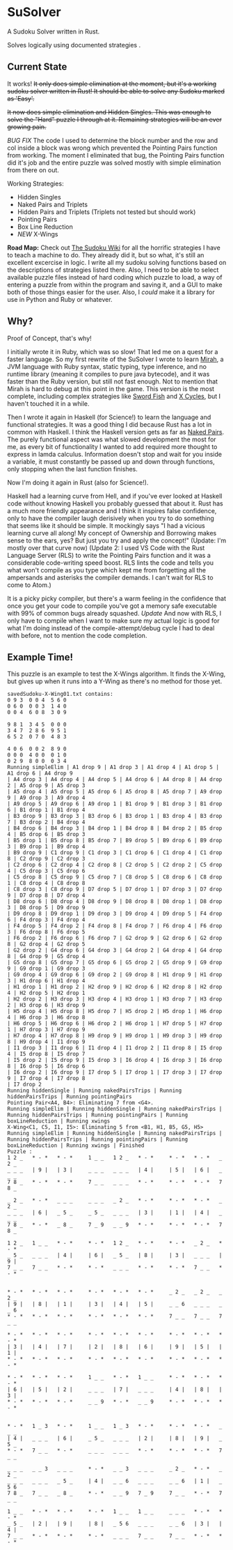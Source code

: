SuSolver
========

A Sudoku Solver written in Rust.

Solves logically using documented strategies .

Current State
-------------

It works!  ~~It only does simple elimination at the moment, but it's a working sudoku solver written in Rust! It should be able to solve any Sudoku marked as 'Easy'.~~

~~It now does simple elimination and Hidden Singles.  This was enough to solve the "Hard" puzzle I through at it.  Remaining strategies will be an ever growing pain.~~

*BUG FIX* The code I used to determine the block number and the row and col inside a block was wrong which prevented the Pointing Pairs function from working.  The moment I eliminated that bug, the Pointing Pairs function did it's job and the entire puzzle was solved mostly with simple elimination from there on out.

Working Strategies:
- Hidden Singles
- Naked Pairs and Triplets
- Hidden Pairs and Triplets (Triplets not tested but should work)
- Pointing Pairs
- Box Line Reduction
- *NEW* X-Wings

**Road Map:** Check out [The Sudoku Wiki](http://www.sudokuwiki.org/sudoku.htm) for all the horrific strategies I have to teach a machine to do.  They already did it, but so what, it's still an excellent excercise in logic.  I write all my sudoku solving functions based on the descriptions of strategies listed there.  Also, I need to be able to select available puzzle files instead of hard coding which puzzle to load, a way of entering a puzzle from within the program and saving it, and a GUI to make both of those things easier for the user.  Also, I *could* make it a library for use in Python and Ruby or whatever.

Why?
----

Proof of Concept, that's why!

I initially wrote it in Ruby, which was so slow!  That led me on a quest for a faster language.  So my first rewrite of the SuSolver I wrote to learn [Mirah](https://github.com/mirah/mirah), a JVM language with Ruby syntax, static typing, type inference, and no runtime library (meaning it compiles to pure java bytecode), and it was faster than the Ruby version, but still not fast enough.  Not to mention that Mirah is hard to debug at this point in the game. This version is the most complete, including complex strategies like [Sword Fish](http://www.sudokuwiki.org/Sword_Fish_Strategy) and [X Cycles](http://www.sudokuwiki.org/X_Cycles), but I haven't touched it in a while.

Then I wrote it again in Haskell (for Science!) to learn the language and functional strategies. It was a good thing I did because Rust has a lot in common with Haskell. I think the Haskell version gets as far as [Naked Pairs](http://www.sudokuwiki.org/Naked_Candidates#NP).  The purely functional aspect was what slowed development the most for me, as every bit of functionality I wanted to add required more thought to express in lamda calculus.  Information doesn't stop and wait for you inside a variable, it must constantly be passed up and down through functions, only stopping when the last function finishes.

Now I'm doing it again in Rust (also for Science!).

Haskell had a learning curve from Hell, and if you've ever looked at Haskell code without knowing Haskell you probably guessed that about it.  Rust has a much more friendly appearance and I think it inspires false confidence, only to have the compiler laugh derisively when you try to do something that seems like it should be simple.  It mockingly says "I had a vicious learning curve all along!  My concept of Ownership and Borrowing makes sense to the ears, yes?  But just you try and apply the concept!"  (Update: I'm mostly over that curve now) (Update 2: I used VS Code with the Rust Language Server (RLS) to write the Pointing Pairs function and it was a considerable code-writing speed boost.  RLS lints the code and tells you what won't compile as you type which kept me from forgetting all the ampersands and asterisks the compiler demands.  I can't wait for RLS to come to Atom.)

It is a picky picky compiler, but there's a warm feeling in the confidence that once you get your code to compile you've got a memory safe executable with 99% of common bugs already squashed. *Update* And now with RLS, I only have to compile when I want to make sure my actual logic is good for what I'm doing instead of the compile-attempt/debug cycle I had to deal with before, not to mention the code completion.

Example Time!
-------------

This puzzle is an example to test the X-Wings algorithm.  It finds the X-Wing, but gives up when it runs into a Y-Wing as there's no method for those yet.
```
savedSudoku-X-Wing01.txt contains:
0 9 3  0 0 4  5 6 0
0 6 0  0 0 3  1 4 0
0 0 4  6 0 8  3 0 9

9 8 1  3 4 5  0 0 0
3 4 7  2 8 6  9 5 1
6 5 2  0 7 0  4 8 3

4 0 6  0 0 2  8 9 0
0 0 0  4 0 0  0 1 0
0 2 9  8 0 0  0 3 4
Running simpleElim | A1 drop 9 | A1 drop 3 | A1 drop 4 | A1 drop 5 | A1 drop 6 | A4 drop 9 
| A4 drop 3 | A4 drop 4 | A4 drop 5 | A4 drop 6 | A4 drop 8 | A4 drop 2 | A5 drop 9 | A5 drop 3 
| A5 drop 4 | A5 drop 5 | A5 drop 6 | A5 drop 8 | A5 drop 7 | A9 drop 9 | A9 drop 3 | A9 drop 4 
| A9 drop 5 | A9 drop 6 | A9 drop 1 | B1 drop 9 | B1 drop 3 | B1 drop 6 | B1 drop 1 | B1 drop 4 
| B3 drop 9 | B3 drop 3 | B3 drop 6 | B3 drop 1 | B3 drop 4 | B3 drop 7 | B3 drop 2 | B4 drop 4 
| B4 drop 6 | B4 drop 3 | B4 drop 1 | B4 drop 8 | B4 drop 2 | B5 drop 4 | B5 drop 6 | B5 drop 3 
| B5 drop 1 | B5 drop 8 | B5 drop 7 | B9 drop 5 | B9 drop 6 | B9 drop 3 | B9 drop 1 | B9 drop 4 
| B9 drop 9 | C1 drop 9 | C1 drop 3 | C1 drop 6 | C1 drop 4 | C1 drop 8 | C2 drop 9 | C2 drop 3 
| C2 drop 6 | C2 drop 4 | C2 drop 8 | C2 drop 5 | C2 drop 2 | C5 drop 4 | C5 drop 3 | C5 drop 6 
| C5 drop 8 | C5 drop 9 | C5 drop 7 | C8 drop 5 | C8 drop 6 | C8 drop 1 | C8 drop 4 | C8 drop 8 
| C8 drop 3 | C8 drop 9 | D7 drop 5 | D7 drop 1 | D7 drop 3 | D7 drop 9 | D7 drop 8 | D7 drop 4 
| D8 drop 6 | D8 drop 4 | D8 drop 9 | D8 drop 8 | D8 drop 1 | D8 drop 3 | D8 drop 5 | D9 drop 9 
| D9 drop 8 | D9 drop 1 | D9 drop 3 | D9 drop 4 | D9 drop 5 | F4 drop 6 | F4 drop 3 | F4 drop 4 
| F4 drop 5 | F4 drop 2 | F4 drop 8 | F4 drop 7 | F6 drop 4 | F6 drop 3 | F6 drop 8 | F6 drop 5 
| F6 drop 2 | F6 drop 6 | F6 drop 7 | G2 drop 9 | G2 drop 6 | G2 drop 8 | G2 drop 4 | G2 drop 5 
| G2 drop 2 | G4 drop 6 | G4 drop 3 | G4 drop 2 | G4 drop 4 | G4 drop 8 | G4 drop 9 | G5 drop 4 
| G5 drop 8 | G5 drop 7 | G5 drop 6 | G5 drop 2 | G5 drop 9 | G9 drop 9 | G9 drop 1 | G9 drop 3 
| G9 drop 4 | G9 drop 6 | G9 drop 2 | G9 drop 8 | H1 drop 9 | H1 drop 3 | H1 drop 6 | H1 drop 4 
| H1 drop 1 | H1 drop 2 | H2 drop 9 | H2 drop 6 | H2 drop 8 | H2 drop 4 | H2 drop 5 | H2 drop 1 
| H2 drop 2 | H3 drop 3 | H3 drop 4 | H3 drop 1 | H3 drop 7 | H3 drop 2 | H3 drop 6 | H3 drop 9 
| H5 drop 4 | H5 drop 8 | H5 drop 7 | H5 drop 2 | H5 drop 1 | H6 drop 4 | H6 drop 3 | H6 drop 8 
| H6 drop 5 | H6 drop 6 | H6 drop 2 | H6 drop 1 | H7 drop 5 | H7 drop 1 | H7 drop 3 | H7 drop 9 
| H7 drop 4 | H7 drop 8 | H9 drop 9 | H9 drop 1 | H9 drop 3 | H9 drop 8 | H9 drop 4 | I1 drop 9 
| I1 drop 3 | I1 drop 6 | I1 drop 4 | I1 drop 2 | I1 drop 8 | I5 drop 4 | I5 drop 8 | I5 drop 7 
| I5 drop 2 | I5 drop 9 | I5 drop 3 | I6 drop 4 | I6 drop 3 | I6 drop 8 | I6 drop 5 | I6 drop 6 
| I6 drop 2 | I6 drop 9 | I7 drop 5 | I7 drop 1 | I7 drop 3 | I7 drop 9 | I7 drop 4 | I7 drop 8 
| I7 drop 2
Running hiddenSingle | Running nakedPairsTrips | Running hiddenPairsTrips | Running pointingPairs
Pointing Pair<A4, B4>: Eliminating 7 from <G4>.
Running simpleElim | Running hiddenSingle | Running nakedPairsTrips | Running hiddenPairsTrips | Running pointingPairs | Running boxLineReduction | Running xwings
X-Wing<C1, C5, I1, I5>: Eliminating 5 from <B1, H1, B5, G5, H5>
Running simpleElim | Running hiddenSingle | Running nakedPairsTrips | Running hiddenPairsTrips | Running pointingPairs | Running boxLineReduction | Running xwings | Finished
Puzzle :
1 2 _   * - *   * - *     1 _ _   1 2 _   * - *     * - *   * - *   _ 2 _
_ _ _   | 9 |   | 3 |     _ _ _   _ _ _   | 4 |     | 5 |   | 6 |   _ _ _
7 8 _   * - *   * - *     7 _ _   _ _ _   * - *     * - *   * - *   7 8 _

_ 2 _   * - *   _ _ _     _ _ _   _ 2 _   * - *     * - *   * - *   _ 2 _
_ _ _   | 6 |   _ 5 _     _ 5 _   _ _ _   | 3 |     | 1 |   | 4 |   _ _ _
7 8 _   * - *   _ 8 _     7 _ 9   _ _ 9   * - *     * - *   * - *   7 8 _

1 2 _   1 _ _   * - *     * - *   1 2 _   * - *     * - *   _ 2 _   * - *
_ 5 _   _ _ _   | 4 |     | 6 |   _ 5 _   | 8 |     | 3 |   _ _ _   | 9 |
7 _ _   7 _ _   * - *     * - *   _ _ _   * - *     * - *   7 _ _   * - *


* - *   * - *   * - *     * - *   * - *   * - *     _ 2 _   _ 2 _   _ 2 _
| 9 |   | 8 |   | 1 |     | 3 |   | 4 |   | 5 |     _ _ 6   _ _ _   _ _ 6
* - *   * - *   * - *     * - *   * - *   * - *     7 _ _   7 _ _   7 _ _

* - *   * - *   * - *     * - *   * - *   * - *     * - *   * - *   * - *
| 3 |   | 4 |   | 7 |     | 2 |   | 8 |   | 6 |     | 9 |   | 5 |   | 1 |
* - *   * - *   * - *     * - *   * - *   * - *     * - *   * - *   * - *

* - *   * - *   * - *     1 _ _   * - *   1 _ _     * - *   * - *   * - *
| 6 |   | 5 |   | 2 |     _ _ _   | 7 |   _ _ _     | 4 |   | 8 |   | 3 |
* - *   * - *   * - *     _ _ 9   * - *   _ _ 9     * - *   * - *   * - *


* - *   1 _ 3   * - *     1 _ _   1 _ 3   * - *     * - *   * - *   _ _ _
| 4 |   _ _ _   | 6 |     _ 5 _   _ _ _   | 2 |     | 8 |   | 9 |   _ 5 _
* - *   7 _ _   * - *     _ _ _   _ _ _   * - *     * - *   * - *   7 _ _

_ _ _   _ _ 3   _ _ _     * - *   _ _ 3   _ _ _     _ 2 _   * - *   _ 2 _
_ _ _   _ _ _   _ 5 _     | 4 |   _ _ 6   _ _ _     _ _ 6   | 1 |   _ 5 6
7 8 _   7 _ _   _ 8 _     * - *   _ _ 9   7 _ 9     7 _ _   * - *   7 _ _

1 _ _   * - *   * - *     * - *   1 _ _   1 _ _     _ _ _   * - *   * - *
_ 5 _   | 2 |   | 9 |     | 8 |   _ 5 6   _ _ _     _ _ 6   | 3 |   | 4 |
7 _ _   * - *   * - *     * - *   _ _ _   7 _ _     7 _ _   * - *   * - *
```

